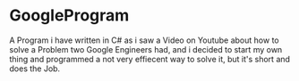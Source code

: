 # GoogleProgram
A Program i have written in C# as i saw a Video on Youtube about how to solve a Problem two Google Engineers had,  and i decided to start my own thing and programmed a not very effiecent way to solve it, but it's short and does the Job.
